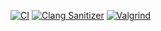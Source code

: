 [![CI](https://github.com/WojciechMigda/Tsetlini/actions/workflows/ci.yml/badge.svg)](https://github.com/WojciechMigda/Tsetlini/actions/workflows/ci.yml)
[![Clang Sanitizer](https://github.com/WojciechMigda/Tsetlini/actions/workflows/clang-sanitizer.yml/badge.svg)](https://github.com/WojciechMigda/Tsetlini/actions/workflows/clang-sanitizer.yml)
[![Valgrind](https://github.com/WojciechMigda/Tsetlini/actions/workflows/valgrind.yml/badge.svg)](https://github.com/WojciechMigda/Tsetlini/actions/workflows/valgrind.yml)
